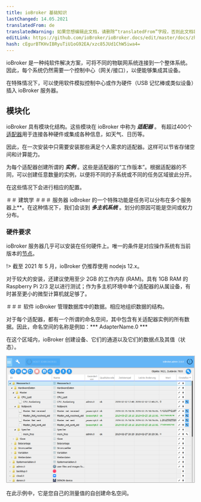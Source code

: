 ```yaml
---
title: ioBroker 基础知识
lastChanged: 14.05.2021
translatedFrom: de
translatedWarning: 如果您想编辑此文档，请删除“translatedFrom”字段，否则此文档将再次自动翻译
editLink: https://github.com/ioBroker/ioBroker.docs/edit/master/docs/zh-cn/basics/README.md
hash: cEgurBTKHvIBRyuTiU1oG92EA/xzc85JUd1ChW5iwa4=
---
```

ioBroker 是一种纯软件解决方案，可将不同的物联网系统连接到一个整体系统。因此，每个系统仍然需要一个控制中心（网关/接口），以便能够集成其设备。

在特殊情况下，可以使用软件模拟控制中心或作为硬件（USB 记忆棒或类似设备）插入 ioBroker 服务器。

## 模块化
ioBroker 具有模块化结构。这些模块在 ioBroker 中称为 ***适配器*** 。
有超过400个[适配器](http://download.iobroker.net/list.html)用于连接各种硬件或集成各种信息，如天气、日历等。

因此，在一次安装中只需要安装那些满足个人需求的适配器。这样可以节省存储空间和计算能力。

为每个适配器创建所谓的 ***实例*** 。这些是适配器的“工作版本”。根据适配器的不同，可以创建任意数量的实例，以便将不同的子系统或不同的任务区域彼此分开。

在这些情况下会进行相应的配置。

＃＃ 建筑学
＃＃＃ 服务器
ioBroker 的一个特殊功能是任务可以分布在多个服务器上**。在这种情况下，我们会谈到 ***多主机系统*** 。划分的原因可能是空间或权力分布。

### 硬件要求
ioBroker 服务器几乎可以安装在任何硬件上。唯一的条件是对应操作系统有当前版本的[节点](https://nodejs.org/en/download/)。

!> 截至 2021 年 5 月，ioBroker 仍推荐使用 nodejs 12.x。

对于较大的安装，还建议使用至少 2GB 的工作内存 (RAM)。具有 1GB RAM 的 Raspberry Pi 2/3 足以进行测试；作为多主机环境中单个适配器的从属设备，有时甚至更小的微型计算机就足够了。

＃＃＃ 软件
ioBroker 管理数据库中的数据。相应地组织数据的结构。

对于每个适配器，都有一个所谓的命名空间，其中包含有关适配器实例的所有数据。因此，命名空间的名称是例如：*** AdapterName.0 ***

在这个区域内，ioBroker 创建设备、它们的通道以及它们的数据点及其值（状态）。

![对象结构](../../de/basics/../admin/media/ADMIN_Objekte_status_tree.png)

在此示例中，它是您自己的测量值的自创建命名空间。

[Adapter]: http://download.iobroker.net/list.html

[nodejs]: https://nodejs.org